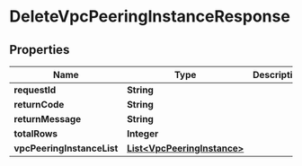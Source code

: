 
# DeleteVpcPeeringInstanceResponse

## Properties
Name | Type | Description | Notes
------------ | ------------- | ------------- | -------------
**requestId** | **String** |  |  [optional]
**returnCode** | **String** |  |  [optional]
**returnMessage** | **String** |  |  [optional]
**totalRows** | **Integer** |  |  [optional]
**vpcPeeringInstanceList** | [**List&lt;VpcPeeringInstance&gt;**](VpcPeeringInstance.md) |  |  [optional]



